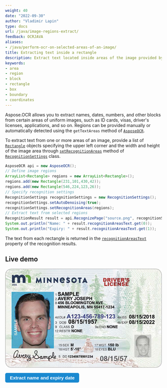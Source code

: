 ```yaml
---
weight: 40
date: "2022-09-30"
author: "Vladimir Lapin"
type: docs
url: /java/image-regions-extract/
feedback: OCRJAVA
aliases:
- /java/perform-ocr-on-selected-areas-of-an-image/
title: Extracting text inside a rectangle
description: Extract text located inside areas of the image provided by coordinates.
keywords:
- area
- region
- block
- rectangle
- box
- boundary
- coordinates
---
```


<style>
	button {
		cursor: pointer;
		margin-right: 20px;
		padding: 7px 15px;
		border: none;
		border-radius: 5px;
		background-color: #1a89d0;
		font-weight: 700;
		font-size: 15px;
		color: #ffffff;
	}

	button:hover {
		background-color: #3071a9;
	}

	button:focus {
		outline: none;
	}

	#sample {
		position: relative;
	}

	#sample > div {
		position: absolute;
		display: none;
		border: dashed 1px #de4444;
		background-color: rgba(222,68,68,0.2);
	}

	#dl-name {
		top: 101px;
		left: 231px;
		width: 430px;
		height: 42px;
	}

	#dl-exp {
		top: 224px;
		left: 546px;
		width: 123px;
		height: 26px;
	}

	#results {
		display: none;
		max-width: 50%;
	}
</style>

Aspose.OCR allows you to extract names, dates, numbers, and other blocks from certain areas of uniform images, such as ID cards, visas, driver's licenses, applications, and so on. Regions can be provided manually or automatically detected using the `getTextAreas` method of [`AsposeOCR`](https://reference.aspose.com/ocr/java/com.aspose.ocr/AsposeOCR).

To extract text from one or more areas of an image, provide a list of [`Rectangle`](https://docs.oracle.com/javase/8/docs/api/java/awt/Rectangle.html) objects specifying the upper left corner and the width and height of the image area through [`setRecognitionAreas`](https://reference.aspose.com/ocr/java/com.aspose.ocr/RecognitionSettings#setRecognitionAreas-java.util.ArrayList-) method of [`RecognitionSettings`](https://reference.aspose.com/ocr/java/com.aspose.ocr/RecognitionSettings) class.

```java
AsposeOCR api = new AsposeOCR();
// Define image regions
ArrayList<Rectangle> regions = new ArrayList<Rectangle>();
regions.add(new Rectangle(231,101,430,42));
regions.add(new Rectangle(546,224,123,26));
// Specify recognition settings
RecognitionSettings recognitionSettings = new RecognitionSettings();
recognitionSettings.setAutoDenoising(true);
recognitionSettings.setRecognitionAreas(regions);
// Extract text from selected regions
RecognitionResult result = api.RecognizePage("source.png", recognitionSettings);
System.out.println("Name: " + result.recognitionAreasText.get(0));
System.out.println("Expiry: " + result.recognitionAreasText.get(1));
```

The text from each rectangle is returned in the [`recognitionAreasText`](https://reference.aspose.com/ocr/java/com.aspose.ocr/RecognitionResult#recognitionAreasText) property of the recognition results.

## Live demo

<div id="sample">
	<img src="dl.png" alt="Driver's license" />
	<div id="dl-name"></div>
	<div id="dl-exp"></div>
</div>

<button onclick="extract(this)">Extract name and expiry date</button>

<script>
	function extract(obj)
	{
		$("#sample > div").show(200);
		$("#results").show(200);
	}
</script>

<table id="results">
	<tr>
		<th>Block</th>
		<th>Coordinates</th>
		<th>Extracted text</th>
	</tr>
	<tr>
		<td>Name</td>
		<td>{X=231, Y=101, Width=430, Height=42}</td>
		<td>SAMPLE<br />AVERY JOSEPH</td>
	</tr>
	<tr>
		<td>Expiry date</td>
		<td>{X=546, Y=224, Width=123, Height=26}</td>
		<td>08/15/2022</td>
	</tr>
</table>
